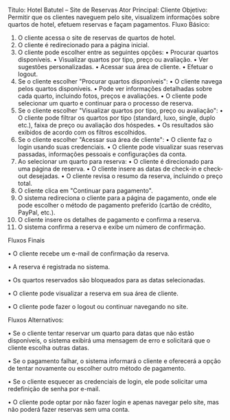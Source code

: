 Título: Hotel Batutel – Site de Reservas
Ator Principal: Cliente
Objetivo: Permitir que os clientes naveguem pelo site, visualizem informações sobre quartos de hotel, efetuem reservas e façam pagamentos.
Fluxo Básico:
1.	O cliente acessa o site de reservas de quartos de hotel.
2.	O cliente é redirecionado para a página inicial.
3.	O cliente pode escolher entre as seguintes opções:
•	Procurar quartos disponíveis.
•	Visualizar quartos por tipo, preço ou avaliação.
•	Ver sugestões personalizadas.
•	Acessar sua área de cliente.
•	Efetuar o logout.
4.	Se o cliente escolher "Procurar quartos disponíveis":
•	O cliente navega pelos quartos disponíveis.
•	Pode ver informações detalhadas sobre cada quarto, incluindo fotos, preços e avaliações.
•	O cliente pode selecionar um quarto e continuar para o processo de reserva.
5.	Se o cliente escolher "Visualizar quartos por tipo, preço ou avaliação":
•	O cliente pode filtrar os quartos por tipo (standard, luxo, single, duplo etc.), faixa de preço ou avaliação dos hóspedes.
•	Os resultados são exibidos de acordo com os filtros escolhidos.
6.	Se o cliente escolher "Acessar sua área de cliente":
•	O cliente faz o login usando suas credenciais.
•	O cliente pode visualizar suas reservas passadas, informações pessoais e configurações da conta.
7.	Ao selecionar um quarto para reserva:
•	O cliente é direcionado para uma página de reserva.
•	O cliente insere as datas de check-in e check-out desejadas.
•	O cliente revisa o resumo da reserva, incluindo o preço total.
8.	O cliente clica em "Continuar para pagamento".
9.	O sistema redireciona o cliente para a página de pagamento, onde ele pode escolher o método de pagamento preferido (cartão de crédito, PayPal, etc.).
10.	O cliente insere os detalhes de pagamento e confirma a reserva.
11.	O sistema confirma a reserva e exibe um número de confirmação.

Fluxos Finais

•	O cliente recebe um e-mail de confirmação da reserva.

•	A reserva é registrada no sistema.

•	Os quartos reservados são bloqueados para as datas selecionadas.

•	O cliente pode visualizar a reserva em sua área de cliente.

•	O cliente pode fazer o logout ou continuar navegando no site.

Fluxos Alternativos:

•	Se o cliente tentar reservar um quarto para datas que não estão disponíveis, o sistema exibirá uma mensagem de erro e solicitará que o cliente escolha outras datas.

•	Se o pagamento falhar, o sistema informará o cliente e oferecerá a opção de tentar novamente ou escolher outro método de pagamento.


•	Se o cliente esquecer as credenciais de login, ele pode solicitar uma redefinição de senha por e-mail.

•	O cliente pode optar por não fazer login e apenas navegar pelo site, mas não poderá fazer reservas sem uma conta.
